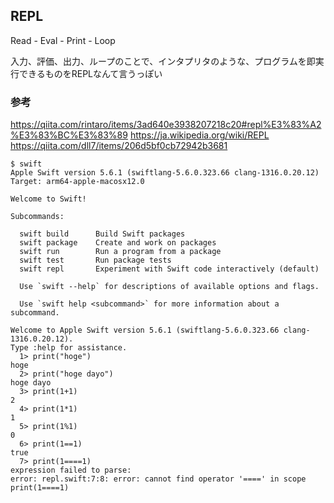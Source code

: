 ## REPL

Read - Eval - Print - Loop

入力、評価、出力、ループのことで、インタプリタのような、プログラムを即実行できるものをREPLなんて言うっぽい

### 参考

https://qiita.com/rintaro/items/3ad640e3938207218c20#repl%E3%83%A2%E3%83%BC%E3%83%89
https://ja.wikipedia.org/wiki/REPL
https://qiita.com/dll7/items/206d5bf0cb72942b3681

```
$ swift
Apple Swift version 5.6.1 (swiftlang-5.6.0.323.66 clang-1316.0.20.12)
Target: arm64-apple-macosx12.0

Welcome to Swift!

Subcommands:

  swift build      Build Swift packages
  swift package    Create and work on packages
  swift run        Run a program from a package
  swift test       Run package tests
  swift repl       Experiment with Swift code interactively (default)

  Use `swift --help` for descriptions of available options and flags.

  Use `swift help <subcommand>` for more information about a subcommand.

Welcome to Apple Swift version 5.6.1 (swiftlang-5.6.0.323.66 clang-1316.0.20.12).
Type :help for assistance.
  1> print("hoge")
hoge
  2> print("hoge dayo")
hoge dayo
  3> print(1+1)
2
  4> print(1*1)
1
  5> print(1%1)
0
  6> print(1==1)
true
  7> print(1====1)
expression failed to parse:
error: repl.swift:7:8: error: cannot find operator '====' in scope
print(1====1)
```
